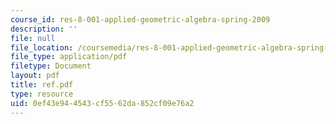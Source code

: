 ```yaml
---
course_id: res-8-001-applied-geometric-algebra-spring-2009
description: ''
file: null
file_location: /coursemedia/res-8-001-applied-geometric-algebra-spring-2009/0ef43e944543cf5562da852cf09e76a2_ref.pdf
file_type: application/pdf
filetype: Document
layout: pdf
title: ref.pdf
type: resource
uid: 0ef43e94-4543-cf55-62da-852cf09e76a2
---
```

